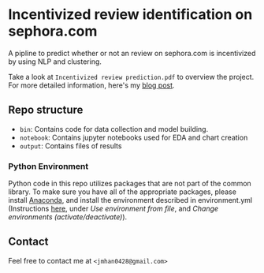 # Incentivized review identification on sephora.com
A pipline to predict whether or not an review on sephora.com is incentivized by using NLP and clustering. 

Take a look at `Incentivized review prediction.pdf` to overview the project. For more detailed information, here's my [blog post](https://medium.com/@jiaminhan/using-nlp-to-identify-fake-reviews-on-beauty-product-510dfe29e112).

## Repo structure

 - `bin`: Contains code for data collection and model building.
 - `notebook`: Contains jupyter notebooks used for EDA and chart creation
 - `output`: Contains files of results

### Python Environment
Python code in this repo utilizes packages that are not part of the common library. To make sure you have all of the 
appropriate packages, please install [Anaconda](https://www.continuum.io/downloads), and install the environment 
described in environment.yml (Instructions [here](http://conda.pydata.org/docs/using/envs.html), under *Use 
environment from file*, and *Change environments (activate/deactivate)*). 

## Contact
Feel free to contact me at  `<jmhan0428@gmail.com>`

